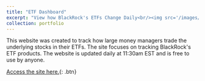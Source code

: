 ```yaml
---
title: "ETF Dashboard"
excerpt: "View how BlackRock's ETFs Change Daily<br/><img src='/images/etf_dashboard.png'>"
collection: portfolio
---
```


This website was created to track how large money managers trade the underlying stocks in their ETFs. The site focuses on tracking BlackRock's ETF products. The website is updated daily at 11:30am EST and is free to use by anyone.

[Access the site here.](http://etfdashboard.ca/){: .btn}
